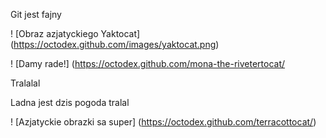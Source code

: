 Git jest fajny

! [Obraz azjatyckiego Yaktocat] (https://octodex.github.com/images/yaktocat.png)

! [Damy rade!] (https://octodex.github.com/mona-the-rivetertocat/

  Tralalal

  Ladna jest dzis pogoda tralal

! [Azjatyckie obrazki sa super] (https://octodex.github.com/terracottocat/)
